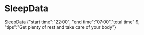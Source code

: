 # SleepData
SleepData {"start time":"22:00", "end time":"07:00","total time":9, "tips":"Get plenty of rest and take care of your body"}
